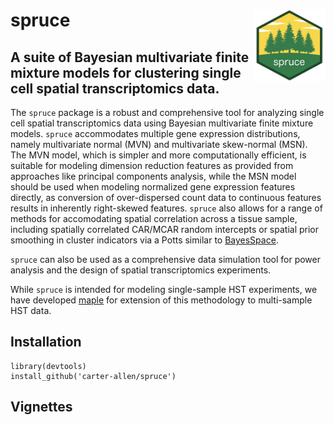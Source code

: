 # spruce <img src="inst/logo/spruce_transp.png" align="right" width="115" />
## A suite of Bayesian multivariate finite mixture models for clustering single cell spatial transcriptomics data. 

The `spruce` package is a robust and comprehensive tool for analyzing single cell spatial transcriptomics data using Bayesian multivariate finite mixture models. `spruce` accommodates multiple gene expression distributions, namely multivariate normal (MVN) and multivariate skew-normal (MSN). The MVN model, which is simpler and more computationally efficient, is suitable for modeling dimension reduction features as provided from approaches like principal components analysis, while the MSN model should be used when modeling normalized gene expression features directly, as conversion of over-dispersed count data to continuous features results in inherently right-skewed features. `spruce` also allows for a range of methods for accomodating spatial correlation across a tissue sample, including spatially correlated CAR/MCAR random intercepts or spatial prior smoothing in cluster indicators via a Potts similar to [BayesSpace](https://www.nature.com/articles/s41587-021-00935-2). 

`spruce` can also be used as a comprehensive data simulation tool for power analysis and the design of spatial transcriptomics experiments. 

While `spruce` is intended for modeling single-sample HST experiments, we have developed [maple](https://github.com/carter-allen/maple) for extension of this methodology to multi-sample HST data.

## Installation

```
library(devtools)
install_github('carter-allen/spruce')
```

## Vignettes

